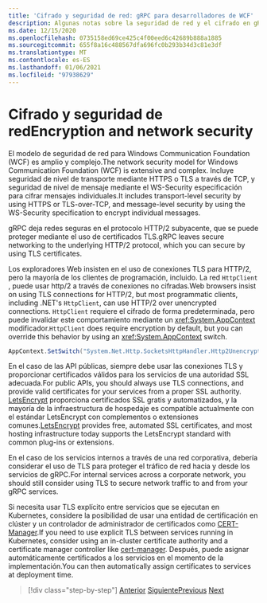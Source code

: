 ```yaml
---
title: 'Cifrado y seguridad de red: gRPC para desarrolladores de WCF'
description: Algunas notas sobre la seguridad de red y el cifrado en gRPC
ms.date: 12/15/2020
ms.openlocfilehash: 0735158ed69ce425c4f00eed6c42689b888a1885
ms.sourcegitcommit: 655f8a16c488567dfa696fc0b293b34d3c81e3df
ms.translationtype: MT
ms.contentlocale: es-ES
ms.lasthandoff: 01/06/2021
ms.locfileid: "97938629"
---
```

# <a name="encryption-and-network-security"></a><span data-ttu-id="f646c-103">Cifrado y seguridad de red</span><span class="sxs-lookup"><span data-stu-id="f646c-103">Encryption and network security</span></span>

<span data-ttu-id="f646c-104">El modelo de seguridad de red para Windows Communication Foundation (WCF) es amplio y complejo.</span><span class="sxs-lookup"><span data-stu-id="f646c-104">The network security model for Windows Communication Foundation (WCF) is extensive and complex.</span></span> <span data-ttu-id="f646c-105">Incluye seguridad de nivel de transporte mediante HTTPS o TLS a través de TCP, y seguridad de nivel de mensaje mediante el WS-Security especificación para cifrar mensajes individuales.</span><span class="sxs-lookup"><span data-stu-id="f646c-105">It includes transport-level security by using HTTPS or TLS-over-TCP, and message-level security by using the WS-Security specification to encrypt individual messages.</span></span>

<span data-ttu-id="f646c-106">gRPC deja redes seguras en el protocolo HTTP/2 subyacente, que se puede proteger mediante el uso de certificados TLS.</span><span class="sxs-lookup"><span data-stu-id="f646c-106">gRPC leaves secure networking to the underlying HTTP/2 protocol, which you can secure by using TLS certificates.</span></span>

<span data-ttu-id="f646c-107">Los exploradores Web insisten en el uso de conexiones TLS para HTTP/2, pero la mayoría de los clientes de programación, incluido. La red `HttpClient` , puede usar http/2 a través de conexiones no cifradas.</span><span class="sxs-lookup"><span data-stu-id="f646c-107">Web browsers insist on using TLS connections for HTTP/2, but most programmatic clients, including .NET's `HttpClient`, can use HTTP/2 over unencrypted connections.</span></span> <span data-ttu-id="f646c-108">`HttpClient` requiere el cifrado de forma predeterminada, pero puede invalidar este comportamiento mediante un <xref:System.AppContext> modificador.</span><span class="sxs-lookup"><span data-stu-id="f646c-108">`HttpClient` does require encryption by default, but you can override this behavior by using an <xref:System.AppContext> switch.</span></span>

```csharp
AppContext.SetSwitch("System.Net.Http.SocketsHttpHandler.Http2UnencryptedSupport", true);
```

<span data-ttu-id="f646c-109">En el caso de las API públicas, siempre debe usar las conexiones TLS y proporcionar certificados válidos para los servicios de una autoridad SSL adecuada.</span><span class="sxs-lookup"><span data-stu-id="f646c-109">For public APIs, you should always use TLS connections, and provide valid certificates for your services from a proper SSL authority.</span></span> <span data-ttu-id="f646c-110">[LetsEncrypt](https://letsencrypt.org) proporciona certificados SSL gratis y automatizados, y la mayoría de la infraestructura de hospedaje es compatible actualmente con el estándar LetsEncrypt con complementos o extensiones comunes.</span><span class="sxs-lookup"><span data-stu-id="f646c-110">[LetsEncrypt](https://letsencrypt.org) provides free, automated SSL certificates, and most hosting infrastructure today supports the LetsEncrypt standard with common plug-ins or extensions.</span></span>

<span data-ttu-id="f646c-111">En el caso de los servicios internos a través de una red corporativa, debería considerar el uso de TLS para proteger el tráfico de red hacia y desde los servicios de gRPC.</span><span class="sxs-lookup"><span data-stu-id="f646c-111">For internal services across a corporate network, you should still consider using TLS to secure network traffic to and from your gRPC services.</span></span>

<span data-ttu-id="f646c-112">Si necesita usar TLS explícito entre servicios que se ejecutan en Kubernetes, considere la posibilidad de usar una entidad de certificación en clúster y un controlador de administrador de certificados como [CERT-Manager](https://docs.cert-manager.io/en/latest/).</span><span class="sxs-lookup"><span data-stu-id="f646c-112">If you need to use explicit TLS between services running in Kubernetes, consider using an in-cluster certificate authority and a certificate manager controller like [cert-manager](https://docs.cert-manager.io/en/latest/).</span></span> <span data-ttu-id="f646c-113">Después, puede asignar automáticamente certificados a los servicios en el momento de la implementación.</span><span class="sxs-lookup"><span data-stu-id="f646c-113">You can then automatically assign certificates to services at deployment time.</span></span>

>[!div class="step-by-step"]
><span data-ttu-id="f646c-114">[Anterior](channel-credentials.md)
>[Siguiente](grpc-in-production.md)</span><span class="sxs-lookup"><span data-stu-id="f646c-114">[Previous](channel-credentials.md)
[Next](grpc-in-production.md)</span></span>
